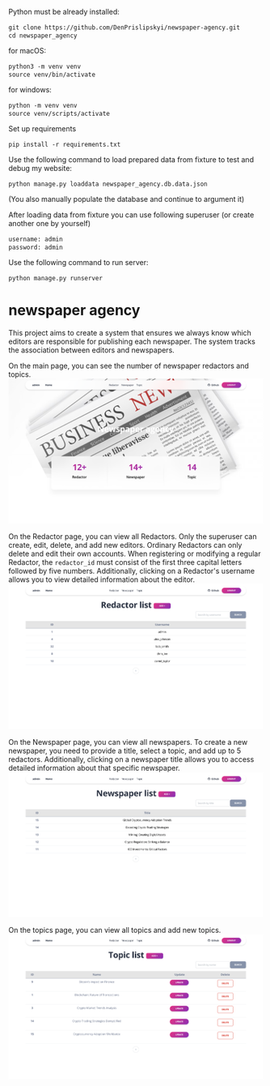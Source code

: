 Python must be already installed:

```shell
git clone https://github.com/DenPrislipskyi/newspaper-agency.git
cd newspaper_agency
```
for macOS:
```shell
python3 -m venv venv
source venv/bin/activate
```

for windows:
```shell
python -m venv venv
source venv/scripts/activate
```

Set up requirements
```shell
pip install -r requirements.txt
```


Use the following command to load prepared data from fixture to test and debug my website:
```shell
python manage.py loaddata newspaper_agency.db.data.json
```
(You also manually populate the database and continue to argument it)

After loading data from fixture you can use following superuser (or create another one by yourself)
```shell
username: admin
password: admin
```

Use the following command to run server:
```shell
python manage.py runserver
```

# newspaper agency


This project aims to create a system that ensures we always know which editors are responsible 
for publishing each newspaper. The system tracks the association between editors and newspapers.


On the main page, you can see the number of newspaper redactors and topics.
![Index Page](index_page.png)

On the Redactor page, you can view all Redactors. Only the superuser can create, edit, delete, and add new editors.
Ordinary Redactors can only delete and edit their own accounts. When registering or modifying a regular Redactor,
the ```redactor_id``` must consist of the first three capital letters followed by five numbers. 
Additionally, clicking on a Redactor's username allows you to view detailed information about the editor.
![Redactor list](redactor_list.png)

On the Newspaper page, you can view all newspapers. To create a new newspaper,
you need to provide a title, select a topic, and add up to 5 redactors. 
Additionally, clicking on a newspaper title allows you to access detailed information about that specific newspaper.
![Newspaper list](newspaper_list.png)

On the topics page, you can view all topics and add new topics.
![Topic list](topic_list.png)
